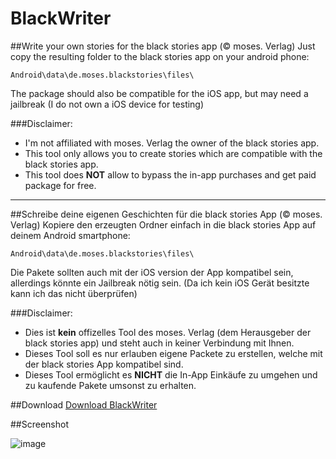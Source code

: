 # BlackWriter
##Write your own stories for the black stories app (© moses. Verlag)
Just copy the resulting folder to the black stories app on your android phone:

```
Android\data\de.moses.blackstories\files\
```

The package should also be compatible for the iOS app, but may need a jailbreak
(I do not own a iOS device for testing)

###Disclaimer:
- I'm not affiliated with moses. Verlag the owner of the black stories app. 
- This tool only allows you to create stories which are compatible with the black stories app.
- This tool does **NOT** allow to bypass the in-app purchases and get paid package for free.

---
##Schreibe deine eigenen Geschichten für die black stories App (© moses. Verlag)
Kopiere den erzeugten Ordner einfach in die black stories App auf deinem Android smartphone:

```
Android\data\de.moses.blackstories\files\
```

Die Pakete sollten auch mit der iOS version der App kompatibel sein, allerdings könnte ein Jailbreak nötig sein. (Da ich kein iOS Gerät besitzte kann ich das nicht überprüfen)

###Disclaimer:
- Dies ist **kein** offizelles Tool des moses. Verlag (dem Herausgeber der black stories app) und steht auch in keiner Verbindung mit Ihnen. 
- Dieses Tool soll es nur erlauben eigene Packete zu erstellen, welche mit der black stories App kompatibel sind.
- Dieses Tool ermöglicht es **NICHT** die In-App Einkäufe zu umgehen und zu kaufende Pakete umsonst zu erhalten.

##Download
[Download BlackWriter](https://github.com/lukeIam/BlackWriter/blob/master/Dist/BlackWriter.exe?raw=true)

##Screenshot

![image](https://cloud.githubusercontent.com/assets/5115160/7469254/724894e8-f311-11e4-847d-bf7fbf20b9af.png)
